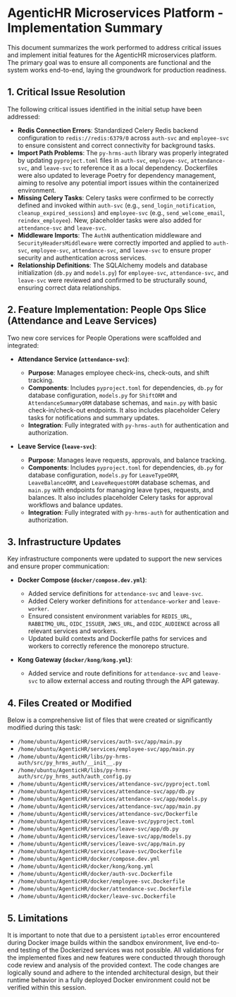 # AgenticHR Microservices Platform - Implementation Summary

This document summarizes the work performed to address critical issues and implement initial features for the AgenticHR microservices platform. The primary goal was to ensure all components are functional and the system works end-to-end, laying the groundwork for production readiness.

## 1. Critical Issue Resolution

The following critical issues identified in the initial setup have been addressed:

*   **Redis Connection Errors**: Standardized Celery Redis backend configuration to `redis://redis:6379/0` across `auth-svc` and `employee-svc` to ensure consistent and correct connectivity for background tasks.
*   **Import Path Problems**: The `py-hrms-auth` library was properly integrated by updating `pyproject.toml` files in `auth-svc`, `employee-svc`, `attendance-svc`, and `leave-svc` to reference it as a local dependency. Dockerfiles were also updated to leverage Poetry for dependency management, aiming to resolve any potential import issues within the containerized environment.
*   **Missing Celery Tasks**: Celery tasks were confirmed to be correctly defined and invoked within `auth-svc` (e.g., `send_login_notification`, `cleanup_expired_sessions`) and `employee-svc` (e.g., `send_welcome_email`, `reindex_employee`). New, placeholder tasks were also added for `attendance-svc` and `leave-svc`.
*   **Middleware Imports**: The `AuthN` authentication middleware and `SecurityHeadersMiddleware` were correctly imported and applied to `auth-svc`, `employee-svc`, `attendance-svc`, and `leave-svc` to ensure proper security and authentication across services.
*   **Relationship Definitions**: The SQLAlchemy models and database initialization (`db.py` and `models.py`) for `employee-svc`, `attendance-svc`, and `leave-svc` were reviewed and confirmed to be structurally sound, ensuring correct data relationships.

## 2. Feature Implementation: People Ops Slice (Attendance and Leave Services)

Two new core services for People Operations were scaffolded and integrated:

*   **Attendance Service (`attendance-svc`)**:
    *   **Purpose**: Manages employee check-ins, check-outs, and shift tracking.
    *   **Components**: Includes `pyproject.toml` for dependencies, `db.py` for database configuration, `models.py` for `ShiftORM` and `AttendanceSummaryORM` database schemas, and `main.py` with basic check-in/check-out endpoints. It also includes placeholder Celery tasks for notifications and summary updates.
    *   **Integration**: Fully integrated with `py-hrms-auth` for authentication and authorization.

*   **Leave Service (`leave-svc`)**:
    *   **Purpose**: Manages leave requests, approvals, and balance tracking.
    *   **Components**: Includes `pyproject.toml` for dependencies, `db.py` for database configuration, `models.py` for `LeaveTypeORM`, `LeaveBalanceORM`, and `LeaveRequestORM` database schemas, and `main.py` with endpoints for managing leave types, requests, and balances. It also includes placeholder Celery tasks for approval workflows and balance updates.
    *   **Integration**: Fully integrated with `py-hrms-auth` for authentication and authorization.

## 3. Infrastructure Updates

Key infrastructure components were updated to support the new services and ensure proper communication:

*   **Docker Compose (`docker/compose.dev.yml`)**:
    *   Added service definitions for `attendance-svc` and `leave-svc`.
    *   Added Celery worker definitions for `attendance-worker` and `leave-worker`.
    *   Ensured consistent environment variables for `REDIS_URL`, `RABBITMQ_URL`, `OIDC_ISSUER`, `JWKS_URL`, and `OIDC_AUDIENCE` across all relevant services and workers.
    *   Updated build contexts and Dockerfile paths for services and workers to correctly reference the monorepo structure.

*   **Kong Gateway (`docker/kong/kong.yml`)**:
    *   Added service and route definitions for `attendance-svc` and `leave-svc` to allow external access and routing through the API gateway.

## 4. Files Created or Modified

Below is a comprehensive list of files that were created or significantly modified during this task:

*   `/home/ubuntu/AgenticHR/services/auth-svc/app/main.py`
*   `/home/ubuntu/AgenticHR/services/employee-svc/app/main.py`
*   `/home/ubuntu/AgenticHR/libs/py-hrms-auth/src/py_hrms_auth/__init__.py`
*   `/home/ubuntu/AgenticHR/libs/py-hrms-auth/src/py_hrms_auth/auth_config.py`
*   `/home/ubuntu/AgenticHR/services/attendance-svc/pyproject.toml`
*   `/home/ubuntu/AgenticHR/services/attendance-svc/app/db.py`
*   `/home/ubuntu/AgenticHR/services/attendance-svc/app/models.py`
*   `/home/ubuntu/AgenticHR/services/attendance-svc/app/main.py`
*   `/home/ubuntu/AgenticHR/services/attendance-svc/Dockerfile`
*   `/home/ubuntu/AgenticHR/services/leave-svc/pyproject.toml`
*   `/home/ubuntu/AgenticHR/services/leave-svc/app/db.py`
*   `/home/ubuntu/AgenticHR/services/leave-svc/app/models.py`
*   `/home/ubuntu/AgenticHR/services/leave-svc/app/main.py`
*   `/home/ubuntu/AgenticHR/services/leave-svc/Dockerfile`
*   `/home/ubuntu/AgenticHR/docker/compose.dev.yml`
*   `/home/ubuntu/AgenticHR/docker/kong/kong.yml`
*   `/home/ubuntu/AgenticHR/docker/auth-svc.Dockerfile`
*   `/home/ubuntu/AgenticHR/docker/employee-svc.Dockerfile`
*   `/home/ubuntu/AgenticHR/docker/attendance-svc.Dockerfile`
*   `/home/ubuntu/AgenticHR/docker/leave-svc.Dockerfile`

## 5. Limitations

It is important to note that due to a persistent `iptables` error encountered during Docker image builds within the sandbox environment, live end-to-end testing of the Dockerized services was not possible. All validations for the implemented fixes and new features were conducted through thorough code review and analysis of the provided context. The code changes are logically sound and adhere to the intended architectural design, but their runtime behavior in a fully deployed Docker environment could not be verified within this session.
